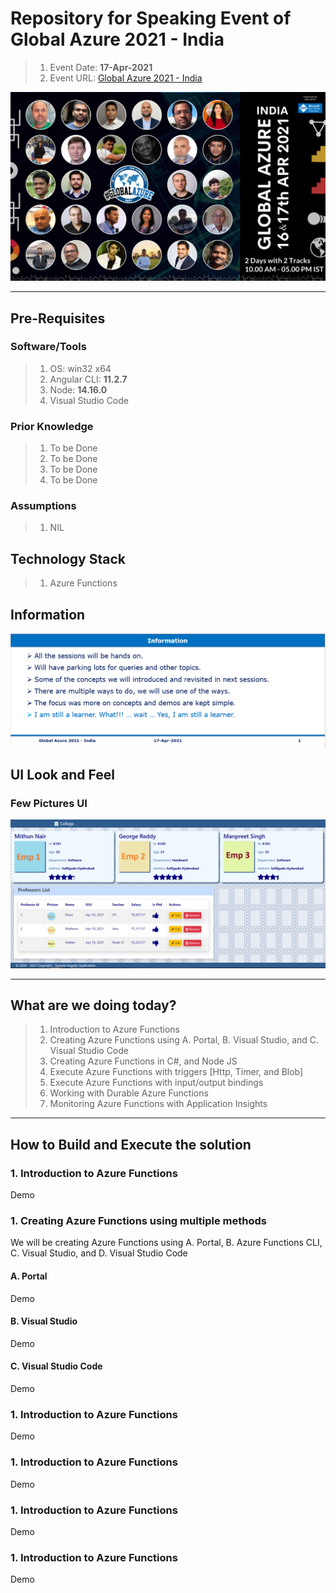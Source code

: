 # Repository for Speaking Event of Global Azure 2021 - India 

> 1. Event Date: **17-Apr-2021**
> 1. Event URL: [Global Azure 2021 - India](https://gab2021.azurewebsites.net/)

![Hands on Azure Functions |100x100](./Documentation/Images/ViswanathaSwamyPK.PNG)

----------------------------------------------------------------------------------------------------------------

## Pre-Requisites

### Software/Tools
> 1. OS: win32 x64
> 1. Angular CLI: **11.2.7**
> 1. Node: **14.16.0**
> 1. Visual Studio Code

### Prior Knowledge
> 1. To be Done
> 1. To be Done
> 1. To be Done
> 1. To be Done

### Assumptions
> 1. NIL

## Technology Stack
> 1. Azure Functions

## Information
![Information | 100x100](./Documentation/Images/Information.PNG)

## UI Look and Feel

### Few Pictures UI 
![UI Look and Feel | 100x100](./Documentation/Images/UILook_N_Feel.PNG)

----------------------------------------------------------------------------------------------------------------

## What are we doing today?
> 1. Introduction to Azure Functions
> 1. Creating Azure Functions using A. Portal, B. Visual Studio, and C. Visual Studio Code
> 1. Creating Azure Functions in C#, and Node JS
> 1. Execute Azure Functions with triggers [Http, Timer, and Blob]
> 1. Execute Azure Functions with input/output bindings
> 1. Working with Durable Azure Functions
> 1. Monitoring Azure Functions with Application Insights

----------------------------------------------------------------------------------------------------------------

## How to Build and Execute the solution

### **1. Introduction to Azure Functions**
Demo

### **1. Creating Azure Functions using multiple methods**
We will be creating Azure Functions using A. Portal, B. Azure Functions CLI, C. Visual Studio, and D. Visual Studio Code

#### **A. Portal**
Demo

#### **B. Visual Studio**
Demo

#### **C. Visual Studio Code**
Demo

### **1. Introduction to Azure Functions**
Demo

### **1. Introduction to Azure Functions**
Demo

### **1. Introduction to Azure Functions**
Demo

### **1. Introduction to Azure Functions**
Demo
